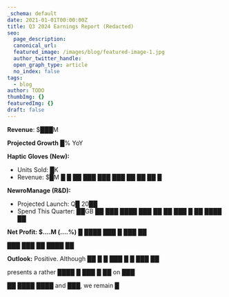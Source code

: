 ```yaml
---
_schema: default
date: 2021-01-01T00:00:00Z
title: Q3 2024 Earnings Report (Redacted)
seo:
  page_description:
  canonical_url:
  featured_image: /images/blog/featured-image-1.jpg
  author_twitter_handle:
  open_graph_type: article
  no_index: false
tags:
  - blog
author: TODO
thumbImg: {}
featuredImg: {}
draft: false
---
```

**Revenue**: $███M

**Projected Growth** █% YoY

**Haptic Gloves (New):**

* Units Sold: █K
* Revenue: $█M █ █ ██ ███ ███ ███ ██ ██ ██ █

**NewroManage (R&D):**

* Projected Launch: Q█ 20██
* Spend This Quarter: ██GB ██ ███ ████ ███ ██ ██ ███ █ ██ ████ ██

**Net Profit: $....M (....%)** █ ████ ███ █ ███ ██

███ ███ ██ ████ ██

**Outlook:** Positive. Although ██ █ █ ███ █ █ ███ ██

presents a rather ████ █ ███ █ ██  on ███

██ ████ ████ and ███, we remain █